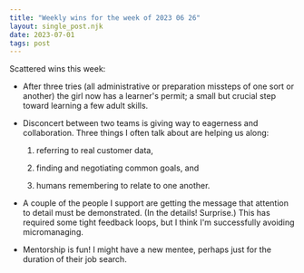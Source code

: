 ```yaml
---
title: "Weekly wins for the week of 2023 06 26"
layout: single_post.njk
date: 2023-07-01
tags: post
---
```


Scattered wins this week:

- After three tries (all administrative or preparation missteps of one sort or another) the girl now has a learner's permit; a small but crucial step toward learning a few adult skills.

- Disconcert between two teams is giving way to eagerness and collaboration. Three things I often talk about are helping us along:
    1. referring to real customer data,
    
    3. finding and negotiating common goals, and
    
    5. humans remembering to relate to one another.

- A couple of the people I support are getting the message that attention to detail must be demonstrated. (In the details! Surprise.) This has required some tight feedback loops, but I think I'm successfully avoiding micromanaging.

- Mentorship is fun! I might have a new mentee, perhaps just for the duration of their job search.
